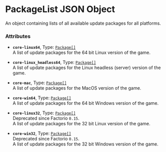 # PackageList JSON Object

An object containing lists of all available update packages for all platforms.

### Attributes

* **`core-linux64`**, Type: [`Package[]`](../package)  
A list of update packages for the 64 bit Linux version of the game.

* **`core-linux_headless64`**, Type: [`Package[]`](../package)  
A list of update packages for the Linux headless (server) version of the game.

* **`core-mac`**, Type: [`Package[]`](../package)  
A list of update packages for the MacOS version of the game.

* **`core-win64`**, Type: [`Package[]`](../package)  
A list of update packages for the 64 bit Windows version of the game.

* **`core-linux32`**, Type: [`Package[]`](../package)  
Deprecated since Factorio `0.15`.  
A list of update packages for the 32 bit Linux version of the game.

* **`core-win32`**, Type: [`Package[]`](../package)  
Deprecated since Factorio `0.15`.  
A list of update packages for the 32 bit Windows version of the game.